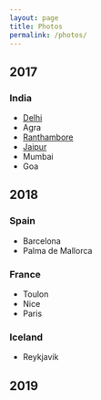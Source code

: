 ```yaml
---
layout: page
title: Photos
permalink: /photos/
---
```


## 2017
### India
- [Delhi](https://photos.google.com/share/AF1QipPX-Jd2kE9VlBcZ3SdeE4qTlyZGEXUK8MpIRIGNzd4jMrqs127bLZSL0kKxYwSrTw/photo/AF1QipNA-FowWXz2-wsDZu4tjqoGAZGebpfSWDDggZE?key=ek5DUVI5R1p6d3ZVci1xNHBXV0J6czJvTGVGa3pB)
- Agra
- [Ranthambore](https://photos.google.com/share/AF1QipOsExLbBD2JIdjpoYi_2v-cZQWA1HcI45L1Zi0eRiI0mWp1XAZ_nk6JSTiAfGbhMg/photo/AF1QipOXSBipMofqV9zVEG06smW-ZgKpug5EI5cZf-I?key=WVVuckpZMDNaVEMxOWlqaHRaX0hRampWRS1KX2ln)
- [Jaipur](https://photos.google.com/share/AF1QipOIaMF2gBf6cb_Iq6rgK2jSSYzWJT2H34xN1q7UouuWXraPEZtqGu1QRXl2tCywVA/photo/AF1QipNOqW45YBiSgSWLLc0fgsmXHol2no0od3nlU8o?key=ZjlSWnVmQ1B1OHpjVDJkc3NMSFhfMTNwaXJIdEZ3)
- Mumbai
- Goa

## 2018
### Spain
- Barcelona
- Palma de Mallorca

### France
- Toulon
- Nice
- Paris

### Iceland
- Reykjavik


## 2019
